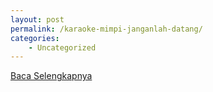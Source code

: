 ```yaml
---
layout: post
permalink: /karaoke-mimpi-janganlah-datang/
categories:
    - Uncategorized
---
```


[Baca Selengkapnya](/09)
